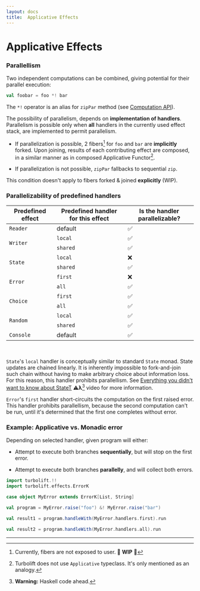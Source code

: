 ```yaml
---
layout: docs
title:  Applicative Effects
---
```



# Applicative Effects

### Parallellism

Two independent computations can be combined, giving potential for their parallel execution:
```scala
val foobar = foo *! bar
```
The `*!` operator is an alias for `zipPar` method (see [Computation API](https://javadoc.io/static/io.github.marcinzh/turbolift-core_3/@VERSION@/turbolift/Computation.html)).

The possibility of parallelism, depends on **implementation of handlers**.
Parallelism is possible only when **all** handlers in the currently used effect stack,
are implemented to permit parallelism.

- If parallelization is possible, 2 fibers[^1] for `foo` and `bar` are **implicitly** forked.
Upon joining, results of each contributing effect are composed, 
in a similar manner as in composed Applicative Functor[^2].

- If parallelization is not possible, `zipPar` fallbacks to sequential `zip`.

This condition doesn't apply to fibers forked & joined **explicitly** (WIP).

### Parallelizability of predefined handlers

<table>
  <thead>
    <tr>
      <th align="center">Predefined effect</th>
      <th align="center">Predefined handler for this effect</th>
      <th align="center">Is the handler parallelizable?</th>
    </tr>
  </thead>
  <tbody>
    <tr>
      <td><code>Reader</code></td>
      <td>default</td>
      <td>✅</td>
    </tr>
    <tr>
      <td rowspan="2"><code>Writer</code></td>
      <td><code>local</code></td>
      <td>✅</td>
    </tr>
    <tr>
      <td><code>shared</code></td>
      <td>✅</td>
    </tr>
    <tr>
      <td rowspan="2"><code>State</code></td>
      <td><code>local</code></td>
      <td>❌</td>
    </tr>
    <tr>
      <td><code>shared</code></td>
      <td>✅</td>
    </tr>
    <tr>
      <td rowspan="2"><code>Error</code></td>
      <td><code>first</code></td>
      <td>❌</td>
    </tr>
    <tr>
      <td><code>all</code></td>
      <td>✅</td>
    </tr>
    <tr>
      <td rowspan="2"><code>Choice</code></td>
      <td><code>first</code></td>
      <td>✅</td>
    </tr>
    <tr>
      <td><code>all</code></td>
      <td>✅</td>
    </tr>
    <tr>
      <td rowspan="2"><code>Random</code></td>
      <td><code>local</code></td>
      <td>✅</td>
    </tr>
    <tr>
      <td><code>shared</code></td>
      <td>✅</td>
    </tr>
    <tr>
      <td><code>Console</code></td>
      <td>default</td>
      <td>✅</td>
    </tr>
  </tbody>
</table>

&nbsp;

`State`'s `local` handler is conceptually similar to standard `State` monad.
State updates are chained linearly.
It is inherently impossible to fork-and-join such chain
without having to make arbitrary choice about information loss.
For this reason, this handler prohibits parallellism.
See [Everything you didn't want to know about StateT](https://www.youtube.com/watch?v=KZIN9f9rI34&t=515s) ⚠️**λ**[^3] video for more information.

`Error`'s `first` handler short-circuits the computation on the first raised error.
This handler prohibits parallellism,
because the second computation can't be run,
until it's determined that the first one completes without error.

### Example: Applicative vs. Monadic error

Depending on selected handler, given program will either:

- Attempt to execute both branches **sequentially**, but will stop on the first error.

- Attempt to execute both branches **parallelly**, and will collect both errors.

```scala mdoc
import turbolift.!!
import turbolift.effects.ErrorK

case object MyError extends ErrorK[List, String]

val program = MyError.raise("foo") &! MyError.raise("bar")

val result1 = program.handleWith(MyError.handlers.first).run

val result2 = program.handleWith(MyError.handlers.all).run
```

---

[^1]: Currently, fibers are not exposed to user. 🚧 **WIP** 🚧
[^2]: Turbolift does not use `Applicative` typeclass. It's only mentioned as an analogy.
[^3]: **Warning:** Haskell code ahead.